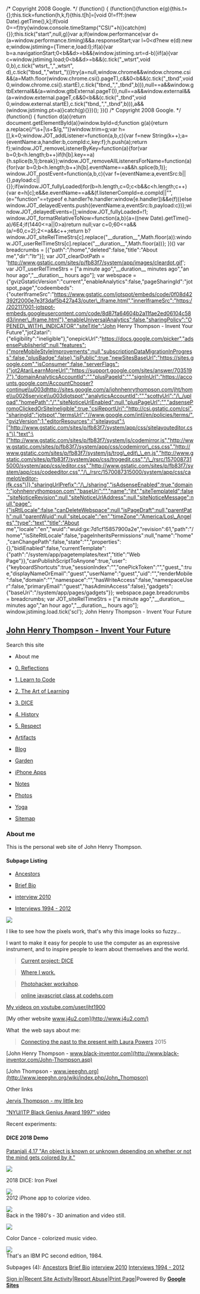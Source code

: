 /\* Copyright 2008 Google. \*/ (function() { (function(){function e(g){this.t={};this.tick=function(h,k,f){this.t\[h\]=\[void 0!=f?f:(new Date).getTime(),k\];if(void 0==f)try{window.console.timeStamp("CSI/"+h)}catch(m){}};this.tick("start",null,g)}var a;if(window.performance)var d=(a=window.performance.timing)&&a.responseStart;var l=0<d?new e(d):new e;window.jstiming={Timer:e,load:l};if(a){var b=a.navigationStart;0<b&&d>=b&&(window.jstiming.srt=d-b)}if(a){var c=window.jstiming.load;0<b&&d>=b&&(c.tick("\_wtsrt",void 0,b),c.tick("wtsrt\_","\_wtsrt", d),c.tick("tbsd\_","wtsrt\_"))}try{a=null,window.chrome&&window.chrome.csi&&(a=Math.floor(window.chrome.csi().pageT),c&&0<b&&(c.tick("\_tbnd",void 0,window.chrome.csi().startE),c.tick("tbnd\_","\_tbnd",b))),null==a&&window.gtbExternal&&(a=window.gtbExternal.pageT()),null==a&&window.external&&(a=window.external.pageT,c&&0<b&&(c.tick("\_tbnd",void 0,window.external.startE),c.tick("tbnd\_","\_tbnd",b))),a&&(window.jstiming.pt=a)}catch(g){}})(); })() /\* Copyright 2008 Google. \*/ (function() { function d(a){return document.getElementById(a)}window.byId=d;function g(a){return a.replace(/^\\s+|\\s+\$/g,"")}window.trim=g;var h=\[\],k=0;window.JOT_addListener=function(a,b,c){var f=new String(k++);a={eventName:a,handler:b,compId:c,key:f};h.push(a);return f};window.JOT_removeListenerByKey=function(a){for(var b=0;b<h.length;b++)if(h\[b\].key==a){h.splice(b,1);break}};window.JOT_removeAllListenersForName=function(a){for(var b=0;b<h.length;b++)h\[b\].eventName==a&&h.splice(b,1)}; window.JOT_postEvent=function(a,b,c){var f={eventName:a,eventSrc:b||{},payload:c||{}};if(window.JOT_fullyLoaded)for(b=h.length,c=0;c<b&&c<h.length;c++){var e=h\[c\];e&&e.eventName==a&&(f.listenerCompId=e.compId||"",(e="function"==typeof e.handler?e.handler:window\[e.handler\])&&e(f))}else window.JOT_delayedEvents.push({eventName:a,eventSrc:b,payload:c})};window.JOT_delayedEvents=\[\];window.JOT_fullyLoaded=!1; window.JOT_formatRelativeToNow=function(a,b){a=((new Date).getTime()-a)/6E4;if(1440<=a||0>a)return null;var c=0;60<=a&&(a/=60,c=2);2<=a&&c++;return b?window.JOT_siteRelTimeStrs\[c\].replace("\_\_duration\_\_",Math.floor(a)):window.JOT_userRelTimeStrs\[c\].replace("\_\_duration\_\_",Math.floor(a))}; })() var breadcrumbs = \[{"path":"/home","deleted":false,"title":"About me","dir":"ltr"}\]; var JOT_clearDotPath = 'http://www.gstatic.com/sites/p/fb83f7/system/app/images/cleardot.gif'; var JOT_userRelTimeStrs = \["a minute ago","\_\_duration\_\_ minutes ago","an hour ago","\_\_duration\_\_ hours ago"\]; var webspace = {"gvizGstaticVersion":"current","enableAnalytics":false,"pageSharingId":"jotspot_page","codeembeds":{"outerIframeSrc":"https://www.gstatic.com/jotspot/embeds/code/0f08d42392f2000e7e3f3daf5b427a43/outer\_iframe.html","innerIframeSrc":"https://202117001-jotspot-embeds.googleusercontent.com/code/8d87fa64604b2a11fae2ed06104c58d3/inner\_iframe.html"},"enableUniversalAnalytics":false,"sharingPolicy":"OPENED\_WITH\_INDICATOR","siteTitle":"John Henry Thompson - Invent Your Future","jot2atari":{"eligibility":"ineligible"},"onepickUrl":"https://docs.google.com/picker","adsensePublisherId":null,"features":{"moreMobileStyleImprovements":null,"subscriptionDataMigrationInProgress":false,"plusBadge":false},"isPublic":true,"newSitesBaseUrl":"https://sites.google.com","isConsumer":false,"serverFlags":{"jot2AtariLearnMoreUrl":"https://support.google.com/sites/answer/7035197"},"domainAnalyticsAccountId":"","plusPageId":"","signInUrl":"https://accounts.google.com/AccountChooser?continue\\u003dhttp://sites.google.com/a/johnhenrythompson.com/jht/home\\u0026service\\u003djotspot","analyticsAccountId":"","scottyUrl":"/\_/upload","homePath":"/","siteNoticeUrlEnabled":null,"plusPageUrl":"","adsensePromoClickedOrSiteIneligible":true,"csiReportUri":"http://csi.gstatic.com/csi","sharingId":"jotspot","termsUrl":"//www.google.com/intl/en/policies/terms/","gvizVersion":1,"editorResources":{"sitelayout":\["http://www.gstatic.com/sites/p/fb83f7/system/app/css/sitelayouteditor.css"\],"text":\["http://www.gstatic.com/sites/p/fb83f7/system/js/codemirror.js","http://www.gstatic.com/sites/p/fb83f7/system/app/css/codemirror\_css.css","http://www.gstatic.com/sites/p/fb83f7/system/js/trog\_edit\_\_en.js","http://www.gstatic.com/sites/p/fb83f7/system/app/css/trogedit.css","/\_/rsrc/1570087315000/system/app/css/editor.css","http://www.gstatic.com/sites/p/fb83f7/system/app/css/codeeditor.css","/\_/rsrc/1570087315000/system/app/css/camelot/editor-jfk.css"\]},"sharingUrlPrefix":"/\_/sharing","isAdsenseEnabled":true,"domain":"johnhenrythompson.com","baseUri":"","name":"jht","siteTemplateId":false,"siteNoticeRevision":null,"siteNoticeUrlAddress":null,"siteNoticeMessage":null,"page":{"isRtlLocale":false,"canDeleteWebspace":null,"isPageDraft":null,"parentPath":null,"parentWuid":null,"siteLocale":"en","timeZone":"America/Los\_Angeles","type":"text","title":"About me","locale":"en","wuid":"wuid:gx:7d1cf15857900a2e","revision":61,"path":"/home","isSiteRtlLocale":false,"pageInheritsPermissions":null,"name":"home","canChangePath":false,"state":"","properties":{},"bidiEnabled":false,"currentTemplate":{"path":"/system/app/pagetemplates/text","title":"Web Page"}},"canPublishScriptToAnyone":true,"user":{"keyboardShortcuts":true,"sessionIndex":"","onePickToken":"","guest\_":true,"displayNameOrEmail":"guest","userName":"guest","uid":"","renderMobile":false,"domain":"","namespace":"","hasWriteAccess":false,"namespaceUser":false,"primaryEmail":"guest","hasAdminAccess":false},"gadgets":{"baseUri":"/system/app/pages/gadgets"}}; webspace.page.breadcrumbs = breadcrumbs; var JOT_siteRelTimeStrs = \["a minute ago","\_\_duration\_\_ minutes ago","an hour ago","\_\_duration\_\_ hours ago"\]; window.jstiming.load.tick('scl'); John Henry Thompson - Invent Your Future

## [John Henry Thompson - Invent Your Future](index.html)

Search this site

- About me

- [0\. Reflections](0-refections-on-learning.html)

- [1\. Learn to Code](learning-to-program.html)

- [2\. The Art of Learning](the-art-of-learning.html)

- [3\. DICE](3-dice.html)

- [4\. History](4-history.html)

- [5\. Respect](heros.html)

- [Artifacts](artifacts.html)

- [Blog](z-blog-1.html)

- [Garden](4-garden.html)

- [iPhone Apps](iphone-apps.html)

- [Notes](notes.html)

- [Photos](family.html)

- [Yoga](yoga.html)

- [Sitemap](system/app/pages/sitemap/hierarchy.html)

### About me

This is the personal web site of John Henry Thompson.

#### Subpage Listing

- [Ancestors](home/who-am-i.html)

- [Brief Bio](home/bio.html)

- [interview 2010](home/interview-2010.html)

- [Interviews 1994 - 2012](home/interviews.html)

[![](http://www.j4u2.com/jht/images/jt_cu.jpg)](http://www.j4u2.com/jht/images/jt_cu.jpg)

I like to see how the pixels work, that's why this image looks so fuzzy...

I want to make it easy for people to use the computer as an expressive instrument, and to inspire people to learn about themselves and the world.

> [Current project: DICE](3-dice.html)

>

> [Where I work.](iphone-apps.html)

> [Photohacker workshop](https://github.com/jht1900/photohacker).

> [online javascript class at codehs.com](http://codehs.com/go/7444)

[My videos on youtube.com/user/jht1900](http://www.youtube.com/user/jht1900)

[My other website www.j4u2.com](http://www.j4u2.com/)

>

What  the web says about me:

> [Connecting the past to the present with Laura Powers](https://www.youtube.com/watch?v=46rz6-uD_E4&list=PL_nujIbA6R4sYW-PQ0QNAu8vqJgPhUFeC) 2015

[John Henry Thompson - www.black-inventor.com](http://www.black-inventor.com/John-Thompson.asp)

[John Thompson - www.ieeeghn.org](http://www.ieeeghn.org/wiki/index.php/John_Thompson)

Other links

[Jervis Thompson - my little bro](http://www.jervo.com/blog/da-lingo-kid/)

[“NYU/ITP Black Genius Award 1997” video](http://www.youtube.com/watch?v=9OesTbXh5us)

Recent experiments:

#### DICE 2018 Demo

[Patanjali 4.17 "An object is known or unknown depending on whether or not the mind gets colored by it."](yoga/patanjani/book-4/417.html)

[![](_/rsrc/1540258178968/home/IMG_5174.jpg)](http://www.johnhenrythompson.com/home/IMG_5174.jpg?attredirects=0)

2018 DICE: Iron Pixel

[![](_/rsrc/1330015952311/home/glasses-height=228&width=320.png)](http://www.youtube.com/watch?v=a8xpj3_LyQM)  
2012 iPhone app to colorize video.

[![](_/rsrc/1330015591429/home/jht1984-3d-full-height=254&width=320.png)](http://www.youtube.com/watch?v=NDn-GaVp264)  
Back in the 1980's - 3D animation and video still.

[![](_/rsrc/1330016390621/home/colordance-height=251&width=320.png)](http://www.youtube.com/watch?v=-Gfe4iMPAGQ)

Color Dance - colorized music video.

[![](_/rsrc/1307476195091/home/83_jt_ibm_pc.jpg)](http://www.johnhenrythompson.com/home/83_jt_ibm_pc.jpg?attredirects=0)  
That's an IBM PC second edition, 1984.

Subpages (4): [Ancestors](home/who-am-i.html) [Brief Bio](home/bio.html) [interview 2010](home/interview-2010.html) [Interviews 1994 - 2012](home/interviews.html)

[Sign in](https://accounts.google.com/ServiceLogin?continue=http://sites.google.com/a/johnhenrythompson.com/jht/home&service=jotspot)|[Recent Site Activity](system/app/pages/recentChanges.html)|[Report Abuse](http://sites.google.com/a/johnhenrythompson.com/jht/system/app/pages/reportAbuse)|[Print Page](javascript:;)|Powered By **[Google Sites](http://sites.google.com/site)**
